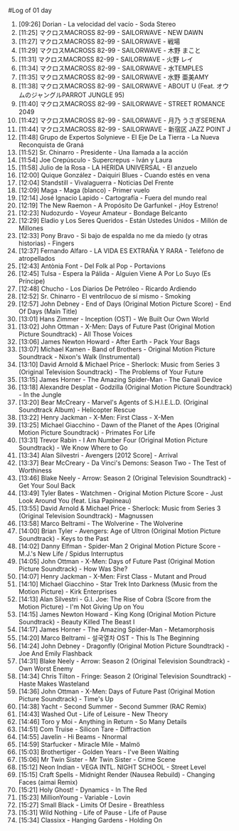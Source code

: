 #Log of 01 day

1. [09:26] Dorian - La velocidad del vacío - Soda Stereo
1. [11:25] マクロスMACROSS 82-99 - SAILORWAVE - NEW DAWN
1. [11:27] マクロスMACROSS 82-99 - SAILORWAVE - 戦場
1. [11:29] マクロスMACROSS 82-99 - SAILORWAVE - 木野 まこと
1. [11:31] マクロスMACROSS 82-99 - SAILORWAVE - 火野 レイ
1. [11:34] マクロスMACROSS 82-99 - SAILORWAVE - 水TEMPLES
1. [11:35] マクロスMACROSS 82-99 - SAILORWAVE - 水野 亜美AMY
1. [11:38] マクロスMACROSS 82-99 - SAILORWAVE - ABOUT U (Feat. オウムのジャングルPARROT JUNGLE 95)
1. [11:40] マクロスMACROSS 82-99 - SAILORWAVE - STREET ROMANCE 2049
1. [11:42] マクロスMACROSS 82-99 - SAILORWAVE - 月乃 うさぎSERENA
1. [11:44] マクロスMACROSS 82-99 - SAILORWAVE - 新宿区 JAZZ POINT J
1. [11:48] Grupo de Expertos Solynieve - El Eje De La Tierra - La Nueva Reconquista de Graná
1. [11:52] Sr. Chinarro - Presidente - Una llamada a la acción
1. [11:54] Joe Crepúsculo - Supercrepus - Iván y Laura
1. [11:58] Julio de la Rosa - LA HERIDA UNIVERSAL - El anzuelo
1. [12:00] Quique González - Daiquiri Blues - Cuando estés en vena
1. [12:04] Standstill - Vivalaguerra - Noticias Del Frente
1. [12:09] Maga - Maga (blanco) - Primer vuelo
1. [12:14] José Ignacio Lapido - Cartografía - Fuera del mundo real
1. [12:19] The New Raemon - A Propósito De Garfunkel - ¡Hoy Estreno!
1. [12:23] Nudozurdo - Voyeur Amateur - Bondage Belcanto
1. [12:29] Eladio y Los Seres Queridos - Están Ustedes Unidos - Millón de Millones
1. [12:33] Pony Bravo - Si bajo de espalda no me da miedo (y otras historias) - Fingers
1. [12:37] Fernando Alfaro - LA VIDA ES EXTRAÑA Y RARA - Teléfono de atropellados
1. [12:43] Antònia Font - Del Folk al Pop - Portavions
1. [12:45] Tulsa - Espera la Pálida - Alguien Viene A Por Lo Suyo (Es Príncipe)
1. [12:48] Chucho - Los Diarios De Petróleo - Ricardo Ardiendo
1. [12:52] Sr. Chinarro - El ventrílocuo de sí mismo - Smoking
1. [12:57] John Debney - End of Days (Original Motion Picture Score) - End Of Days (Main Title)
1. [13:01] Hans Zimmer - Inception (OST) - We Built Our Own World
1. [13:02] John Ottman - X-Men: Days of Future Past (Original Motion Picture Soundtrack) - All Those Voices
1. [13:06] James Newton Howard - After Earth - Pack Your Bags
1. [13:07] Michael Kamen - Band of Brothers - Original Motion Picture Soundtrack - Nixon's Walk (Instrumental)
1. [13:10] David Arnold & Michael Price - Sherlock: Music from Series 3 (Original Television Soundtrack) - The Problems of Your Future
1. [13:15] James Horner - The Amazing Spider-Man - The Ganali Device
1. [13:18] Alexandre Desplat - Godzilla (Original Motion Picture Soundtrack) - In the Jungle
1. [13:20] Bear McCreary - Marvel's Agents of S.H.I.E.L.D. (Original Soundtrack Album) - Helicopter Rescue
1. [13:22] Henry Jackman - X-Men: First Class - X-Men
1. [13:25] Michael Giacchino - Dawn of the Planet of the Apes (Original Motion Picture Soundtrack) - Primates For Life
1. [13:31] Trevor Rabin - I Am Number Four (Original Motion Picture Soundtrack) - We Know Where to Go
1. [13:34] Alan Silvestri - Avengers [2012 Score] - Arrival
1. [13:37] Bear McCreary - Da Vinci's Demons: Season Two - The Test of Worthiness
1. [13:46] Blake Neely - Arrow: Season 2 (Original Television Soundtrack) - Get Your Soul Back
1. [13:49] Tyler Bates - Watchmen - Original Motion Picture Score - Just Look Around You (feat. Lisa Papineau)
1. [13:55] David Arnold & Michael Price - Sherlock: Music from Series 3 (Original Television Soundtrack) - Magnussen
1. [13:58] Marco Beltrami - The Wolverine - The Wolverine
1. [14:00] Brian Tyler - Avengers: Age of Ultron (Original Motion Picture Soundtrack) - Keys to the Past
1. [14:02] Danny Elfman - Spider-Man 2 Original Motion Picture Score - M.J.'s New Life / Spidus Interruptus
1. [14:05] John Ottman - X-Men: Days of Future Past (Original Motion Picture Soundtrack) - How Was She?
1. [14:07] Henry Jackman - X-Men: First Class - Mutant and Proud
1. [14:10] Michael Giacchino - Star Trek Into Darkness (Music from the Motion Picture) - Kirk Enterprises
1. [14:13] Alan Silvestri - G.I. Joe: The Rise of Cobra (Score from the Motion Picture) - I'm Not Giving Up on You
1. [14:15] James Newton Howard - King Kong (Original Motion Picture Soundtrack) - Beauty Killed The Beast I
1. [14:17] James Horner - The Amazing Spider-Man - Metamorphosis
1. [14:20] Marco Beltrami - 설국열차 OST - This Is The Beginning
1. [14:24] John Debney - Dragonfly (Original Motion Picture Soundtrack) - Joe And Emily Flashback
1. [14:31] Blake Neely - Arrow: Season 2 (Original Television Soundtrack) - Own Worst Enemy
1. [14:34] Chris Tilton - Fringe: Season 2 (Original Television Soundtrack) - Haste Makes Wasteland
1. [14:36] John Ottman - X-Men: Days of Future Past (Original Motion Picture Soundtrack) - Time's Up
1. [14:38] Yacht - Second Summer - Second Summer (RAC Remix)
1. [14:43] Washed Out - Life of Leisure - New Theory
1. [14:46] Toro y Moi - Anything in Return - So Many Details
1. [14:51] Com Truise - Silicon Tare - Diffraction
1. [14:55] Javelin - Hi Beams - Nnormal
1. [14:59] Starfucker - Miracle Mile - Malmö
1. [15:03] Brothertiger - Golden Years - I've Been Waiting
1. [15:06] Mr Twin Sister - Mr Twin Sister - Crime Scene
1. [15:12] Neon Indian - VEGA INTL. NIGHT SCHOOL - Street Level
1. [15:15] Craft Spells - Midnight Render (Nausea Rebuild) - Changing Faces (aimai Remix)
1. [15:21] Holy Ghost! - Dynamics - In The Red
1. [15:23] MillionYoung - Variable - Lovin
1. [15:27] Small Black - Limits Of Desire - Breathless
1. [15:31] Wild Nothing - Life of Pause - Life of Pause
1. [15:34] Classixx - Hanging Gardens - Holding On
